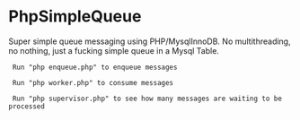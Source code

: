 PhpSimpleQueue
==============

Super simple queue messaging using PHP/MysqlInnoDB.
No multithreading, no nothing, just a fucking simple queue in a Mysql Table.


     Run "php enqueue.php" to enqueue messages

     Run "php worker.php" to consume messages

     Run "php supervisor.php" to see how many messages are waiting to be processed
